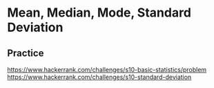 # Mean, Median, Mode, Standard Deviation

## Practice

https://www.hackerrank.com/challenges/s10-basic-statistics/problem
https://www.hackerrank.com/challenges/s10-standard-deviation
